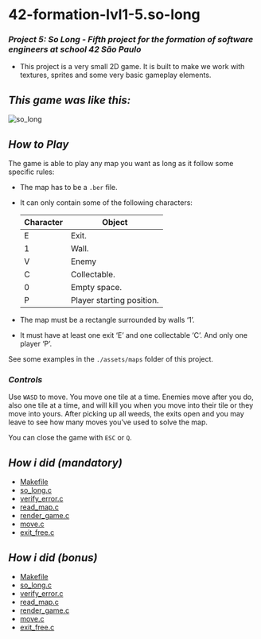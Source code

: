<h1>42-formation-lvl1-5.so-long</h1>

### _Project 5: So Long - Fifth project for the formation of software engineers at school 42 São Paulo_

- This project is a very small 2D game. It is built to make we work with
textures, sprites and some very basic gameplay elements.


## _This game was like this:_

![so_long](https://user-images.githubusercontent.com/83036509/150965119-a96d5590-3971-43d0-959f-ee0d0f237d9e.gif)

## _How to Play_

The game is able to play any map you want as long as it follow some specific rules:
- The map has to be a ``.ber`` file.
- It can only contain some of the following characters:

    | Character | Object |
    | - | - |
    | E | Exit. |
    | 1 | Wall. |
    | V | Enemy |
    | C | Collectable. |
    | 0 | Empty space. |
    | P | Player starting position. |


- The map must be a rectangle surrounded by walls ‘1’.
- It must have at least one exit ‘E’ and one collectable ‘C’. And only one player ‘P’.

See some examples in the ``./assets/maps`` folder of this project.

### _Controls_
Use ``WASD`` to move. You move one tile at a time. Enemies move after you do, also one tile at a time, and will kill you when you move into their tile or they move into yours. After picking up all weeds, the exits open and you may leave to see how many moves you’ve used to solve the map.

You can close the game with `ESC` or `Q`.


## _How i did (mandatory)_

-   [Makefile](https://github.com/Vinicius-Santoro/42-formation-lvl1-5.so-long/blob/main/READMES/01.makefile.md)
-   [so_long.c](https://github.com/Vinicius-Santoro/42-formation-lvl1-5.so-long/blob/main/READMES/02.so_long.md)
-   [verify_error.c](https://github.com/Vinicius-Santoro/42-formation-lvl1-5.so-long/blob/main/READMES/03.verify_error.md)
-   [read_map.c](https://github.com/Vinicius-Santoro/42-formation-lvl1-5.so-long/blob/main/READMES/04.read_map.md)
-   [render_game.c](https://github.com/Vinicius-Santoro/42-formation-lvl1-5.so-long/blob/main/READMES/05.render_game.md)
-   [move.c](https://github.com/Vinicius-Santoro/42-formation-lvl1-5.so-long/blob/main/READMES/06.move.md)
-   [exit_free.c](https://github.com/Vinicius-Santoro/42-formation-lvl1-5.so-long/blob/main/READMES/07.exit_free.md)


## _How i did (bonus)_
-   [Makefile](https://github.com/Vinicius-Santoro/42-formation-lvl1-5.so-long/blob/main/READMES/01.makefile.md)
-   [so_long.c](https://github.com/Vinicius-Santoro/42-formation-lvl1-5.so-long/blob/main/READMES/08.so_long.md)
-   [verify_error.c](https://github.com/Vinicius-Santoro/42-formation-lvl1-5.so-long/blob/main/READMES/03.verify_error.md)
-   [read_map.c](https://github.com/Vinicius-Santoro/42-formation-lvl1-5.so-long/blob/main/READMES/10.read_map.md)
-   [render_game.c](https://github.com/Vinicius-Santoro/42-formation-lvl1-5.so-long/blob/main/READMES/11.render_game.md)
-   [move.c](https://github.com/Vinicius-Santoro/42-formation-lvl1-5.so-long/blob/main/READMES/12.move.md)
-   [exit_free.c](https://github.com/Vinicius-Santoro/42-formation-lvl1-5.so-long/blob/main/READMES/13.exit_free.md)

